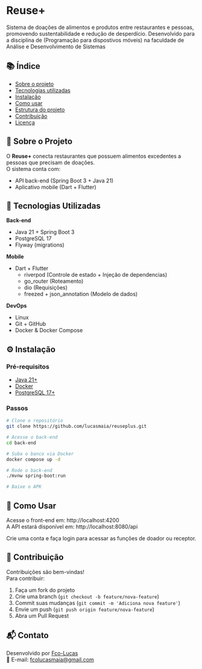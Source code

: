 # Reuse+

Sistema de doações de alimentos e produtos entre restaurantes e pessoas, promovendo sustentabilidade e redução de desperdício. Desenvolvido para a disciplina de (Programação para dispostivos móveis) na faculdade de Análise e Desenvolvimento de Sistemas

## 📚 Índice
- [Sobre o projeto](#-sobre-o-projeto)
- [Tecnologias utilizadas](#-tecnologias-utilizadas)
- [Instalação](#-instalação)
- [Como usar](#-como-usar)
- [Estrutura do projeto](#-estrutura-do-projeto)
- [Contribuição](#-contribuição)
- [Licença](#-licença)

## 📖 Sobre o Projeto

O **Reuse+** conecta restaurantes que possuem alimentos excedentes a pessoas que precisam de doações.  
O sistema conta com:
- API back-end (Spring Boot 3 + Java 21)
- Aplicativo mobile (Dart + Flutter)

## 🧠 Tecnologias Utilizadas

**Back-end**
- Java 21 + Spring Boot 3
- PostgreSQL 17
- Flyway (migrations)

**Mobile**
- Dart + Flutter
  - riverpod (Controle de estado + Injeção de dependencias)
  - go_router (Roteamento)
  - dio (Requisições)
  - freezed + json_annotation (Modelo de dados)

**DevOps**
- Linux
- Git + GitHub
- Docker & Docker Compose

## ⚙️ Instalação

### Pré-requisitos
- [Java 21+](https://adoptium.net/)
- [Docker](https://www.docker.com/)
- [PostgreSQL 17+](https://www.postgresql.org/)

### Passos

```bash
# Clone o repositório
git clone https://github.com/lucasmaia/reuseplus.git

# Acesse o back-end
cd back-end

# Suba o banco via Docker
docker compose up -d

# Rode o back-end
./mvnw spring-boot:run

# Baixe o APK
```

## 🚀 Como Usar

Acesse o front-end em: http://localhost:4200  
A API estará disponível em: http://localhost:8080/api  

Crie uma conta e faça login para acessar as funções de doador ou receptor.

## 🤝 Contribuição

Contribuições são bem-vindas!  
Para contribuir:

1. Faça um fork do projeto
2. Crie uma branch (`git checkout -b feature/nova-feature`)
3. Commit suas mudanças (`git commit -m 'Adiciona nova feature'`)
4. Envie um push (`git push origin feature/nova-feature`)
5. Abra um Pull Request

## 📬 Contato

Desenvolvido por [Fco-Lucas](https://github.com/Fco-lucas)  
📧 E-mail: fcolucasmaia@gmail.com
